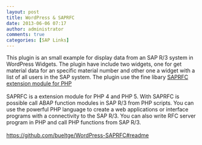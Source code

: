 ```yaml
---
layout: post
title: WordPress & SAPRFC
date: 2013-06-06 07:17
author: administrator
comments: true
categories: [SAP Links]
---
```

This plugin is an small example for display data from an SAP R/3 system in WordPress Widgets. The plugin have include two widgets, one for get material data for an specific material number and other one a widget with a list of all users in the SAP system. The plugin use the fine libary <a href="http://saprfc.sourceforge.net/">SAPRFC extension module for PHP</a><br/><br/>SAPRFC is a extension module for PHP 4 and PHP 5. With SAPRFC is possible call ABAP function modules in SAP R/3 from PHP scripts. You can use the powerful PHP language to create a web applications or interface programs with a connectivity to the SAP R/3. You can also write RFC server program in PHP and call PHP functions from SAP R/3.<br/><br/><a href="https://github.com/bueltge/WordPress-SAPRFC#readme">https://github.com/bueltge/WordPress-SAPRFC#readme</a>
